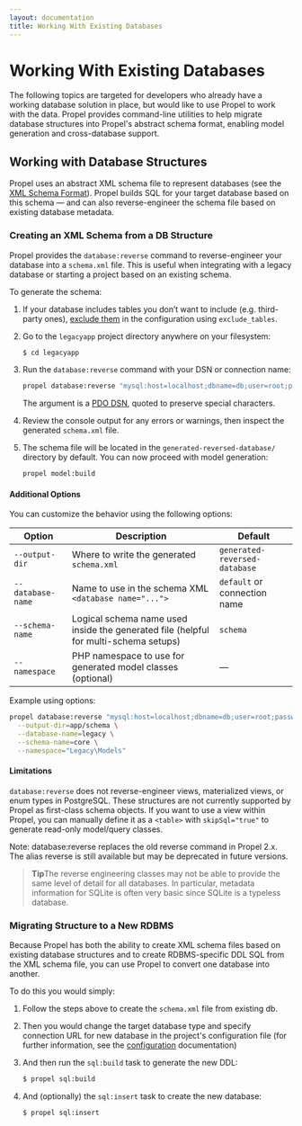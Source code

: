 ```yaml
---
layout: documentation
title: Working With Existing Databases
---
```


# Working With Existing Databases #

The following topics are targeted for developers who already have a working database solution in place, but would like to use Propel to work with the data. Propel provides command-line utilities to help migrate database structures into Propel's abstract schema format, enabling model generation and cross-database support.

## Working with Database Structures ##

Propel uses an abstract XML schema file to represent databases (see the [XML Schema Format](/documentation/reference/schema.html)). Propel builds SQL for your target database based on this schema — and can also reverse-engineer the schema file based on existing database metadata.

### Creating an XML Schema from a DB Structure ###

Propel provides the `database:reverse` command to reverse-engineer your database into a `schema.xml` file. This is useful when integrating with a legacy database or starting a project based on an existing schema.

To generate the schema:

1. If your database includes tables you don’t want to include (e.g. third-party ones), [exclude them](/documentation/reference/configuration-file.html#exclude-tables) in the configuration using `exclude_tables`.

2. Go to the `legacyapp` project directory anywhere on your filesystem:

    ```bash
    $ cd legacyapp
    ```

3. Run the `database:reverse` command with your DSN or connection name:

    ```bash
    propel database:reverse "mysql:host=localhost;dbname=db;user=root;password=pwd"
    ```

    The argument is a [PDO DSN](/documentation/reference/configuration-file.html#dsn), quoted to preserve special characters.

4. Review the console output for any errors or warnings, then inspect the generated `schema.xml` file.

5. The schema file will be located in the `generated-reversed-database/` directory by default. You can now proceed with model generation:

    ```bash
    propel model:build
    ```

#### Additional Options ####

You can customize the behavior using the following options:

| Option             | Description                                                                                 | Default                        |
|--------------------|---------------------------------------------------------------------------------------------|--------------------------------|
| `--output-dir`     | Where to write the generated `schema.xml`                                                  | `generated-reversed-database` |
| `--database-name`  | Name to use in the schema XML `<database name="...">`                                      | `default` or connection name   |
| `--schema-name`    | Logical schema name used inside the generated file (helpful for multi-schema setups)       | `schema`                       |
| `--namespace`      | PHP namespace to use for generated model classes (optional)                                | —                              |

Example using options:

```bash
propel database:reverse "mysql:host=localhost;dbname=db;user=root;password=pwd" \
  --output-dir=app/schema \
  --database-name=legacy \
  --schema-name=core \
  --namespace="Legacy\Models"
```

#### Limitations ####

`database:reverse` does not reverse-engineer views, materialized views, or enum types in PostgreSQL. These structures are not currently supported by Propel as first-class schema objects. If you want to use a view within Propel, you can manually define it as a `<table>` with `skipSql="true"` to generate read-only model/query classes.


Note: database:reverse replaces the old reverse command in Propel 2.x. The alias reverse is still available but may be deprecated in future versions.

>**Tip**The reverse engineering classes may not be able to provide the same level of detail for all databases. In particular, metadata information for SQLite is often very basic since SQLite is a typeless database.

### Migrating Structure to a New RDBMS ###

Because Propel has both the ability to create XML schema files based on existing database structures and to create RDBMS-specific DDL SQL from the XML schema file, you can use Propel to convert one database into another.

To do this you would simply:

1. Follow the steps above to create the `schema.xml` file from existing db.

2. Then you would change the target database type and specify connection URL for new
   database in the project's configuration file (for further information, see the
   [configuration](/documentation/10-configuration.html) documentation)

3. And then run the `sql:build` task to generate the new DDL:

    ```bash
    $ propel sql:build
    ```

4. And (optionally) the `sql:insert` task to create the new database:

    ```bash
    $ propel sql:insert
    ```

